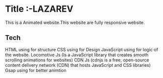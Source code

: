 # Title :-LAZAREV
This is a Animated website.This website are fully responsive website.

## Tech
HTML using for structure
CSS using for Design
JavaScript using for logic of the website.
Locomotive Js (Is a JavaScript library that creates smooth scrolling animations for websites)
CDN Js (cdnjs is a free, open-source content delivery network (CDN) that hosts JavaScript and CSS libraries)
Gsap using for better animtion
